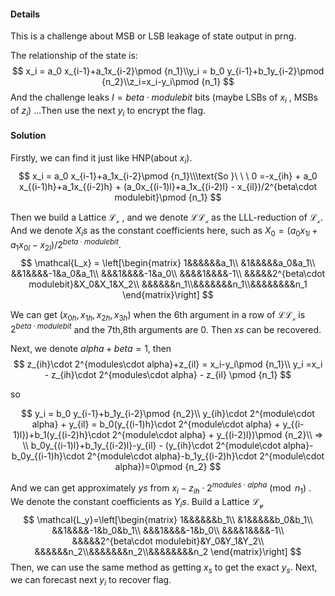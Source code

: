 #### Details

This is a challenge about MSB or LSB leakage of state output in prng.

The relationship of the state is:
$$
x_i = a_0 x_{i-1}+a_1x_{i-2}\pmod {n_1}\\y_i = b_0 y_{i-1}+b_1y_{i-2}\pmod {n_2}\\z_i=x_i-y_i\pmod {n_1}
$$
And the challenge leaks $I = beta\cdot modulebit$ bits (maybe LSBs of $x_i$ , MSBs of $z_i$) ...Then use the next $y_i$ to encrypt the flag.

#### Solution

Firstly, we can find it just like HNP(about $x_i$).
$$
x_i = a_0 x_{i-1}+a_1x_{i-2}\pmod {n_1}\\\text{So  }\ \ \ 
0 =-x_{ih} +  a_0 x_{(i-1)h}+a_1x_{(i-2)h} + (a_0x_{(i-1)l}+a_1x_{(i-2)l} - x_{il})/2^{beta\cdot modulebit}\pmod {n_1}
$$

Then we build a Lattice $\mathcal{L_x}$ , and we denote $\mathcal{LL_x}$ as the LLL-reduction of $\mathcal{L_x}$. And we denote $X_is$ as the constant coefficients here, such as $X_0 = (a_0x_{1l}+a_1x_{0l} - x_{2l})/2^{beta\cdot modulebit}$.
$$
\mathcal{L_x} = \left[\begin{matrix}
1&&&&&&a_1\\
&1&&&&&a_0&a_1\\
&&1&&&&-1&a_0&a_1\\
&&&1&&&&-1&a_0\\
&&&&1&&&&-1\\
&&&&&2^{beta\cdot modulebit}&X_0&X_1&X_2\\
&&&&&&n_1\\&&&&&&&n_1\\&&&&&&&&n_1
\end{matrix}\right]
$$

We can get $(x_{0h},x_{1h},x_{2h},x_{3h})$ when the 6th argument in a row of $\mathcal{LL_x}$ is $2^{beta\cdot modulebit}$ and the 7th,8th arguments are 0. Then $xs$ can be recovered.



Next, we denote $alpha+beta=1$, then
$$
z_{ih}\cdot 2^{modules\cdot alpha}+z_{il} = x_i-y_i\pmod {n_1}\\
y_i =x_i - z_{ih}\cdot 2^{modules\cdot alpha} - z_{il} \pmod {n_1}
$$

so

$$
y_i = b_0 y_{i-1}+b_1y_{i-2}\pmod {n_2}\\
y_{ih}\cdot 2^{module\cdot alpha} + y_{il} = b_0(y_{(i-1)h}\cdot 2^{module\cdot alpha} + y_{(i-1)l})+b_1(y_{(i-2)h}\cdot 2^{module\cdot alpha} + y_{(i-2)l})\pmod {n_2}\\
=>
\\
b_0y_{(i-1)l}+b_1y_{(i-2)l}-y_{il} - (y_{ih}\cdot 2^{module\cdot alpha}-b_0y_{(i-1)h}\cdot 2^{module\cdot alpha}-b_1y_{(i-2)h}\cdot 2^{module\cdot alpha})=0\pmod {n_2}
$$

And we can get approximately $ys$ from $x_i - z_{ih}\cdot 2^{modules\cdot alpha}\pmod {n_1}$ . We denote the constant coefficients as $Y_is$. Build a Lattice $\mathcal{L_y}$
$$
\mathcal{L_y}=\left[\begin{matrix}
1&&&&&&b_1\\
&1&&&&&b_0&b_1\\
&&1&&&&-1&b_0&b_1\\
&&&1&&&&-1&b_0\\
&&&&1&&&&-1\\
&&&&&2^{beta\cdot modulebit}&Y_0&Y_1&Y_2\\
&&&&&&n_2\\&&&&&&&n_2\\&&&&&&&&n_2
\end{matrix}\right]
$$
Then, we can use the same method as getting $x_s$ to get the exact $y_s$. Next, we can forecast next $y_i$ to recover flag.
